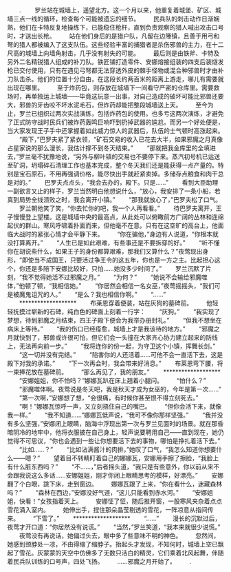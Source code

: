 　　.
　　罗兰站在城墙上，遥望北方。这一个月以来，他重复着城堡、矿区、城墙三点一线的循环，检查每个可能被遗忘的细节。
　　民兵队的刺击动作日渐娴熟，他们在卡特反复地操练下，已能稳住枪杆，直到负责观察的猎人喊出攻击口号时，才送出长枪。
　　站在他们身后的是猎户队，凡留在边陲镇，且善于用弓和弩的猎人都被编入了这支队伍。这些经验丰富的捕猎者是杀伤邪兽的主力，在十二尺高的城墙上向墙角射击，几乎没有射失的可能。
　　最后则是由铁斧、卡特及另外二名精锐猎人组成的补刀队。铁匠铺打造零件、安娜熔接组装的四支后装燧发枪已交付使用，只有在遇见弓弩都无法穿透外皮的棘手怪物或混合种邪兽时才由补刀队击杀。他们的位置十分自由，在这段长约两百米的距离上游走，哪儿有需要就出现在哪里。
　　至于炸药包，则存放在城墙下一间看守严密的仓库里。需要救场时，再单独运上城墙——毕竟这玩意一出事，对自己造成的破坏可能比邪兽还要大，邪兽的牙齿咬不坏水泥毛石，但炸药却能把整段城墙送上天。
　　至今为止，罗兰已组织过两次实战演练，包括炸药包的使用。也多亏这两次演练，才避免了正式防守战时民兵们被炸药轰鸣巨响吓到扔掉武器的尴尬。而另一个好处便是，当大家发现王子手中还掌握着如此威力惊人的武器后，队伍的士气顿时高涨起来。
　　“殿下，”巴罗夫紧了紧衣领，“矿石交易的收入已花去大半，如果邪魔之月真像占星家说的那么漫长，我估计撑不到冬天结束。”
　　“那就把我金库里的全填进去，”罗兰毫不犹豫地说，“另外与柳叶镇的交易也不要停下来。蒸汽初号机已运送至矿洞，坍塌碎石清理工作也基本完成，整个冬天我们还是能获得一点产量的。特别是宝石原石，不用再强调价格，能尽快出手就赶紧卖掉。多储存点粮食和肉干总是对的。”
　　巴罗夫点点头，“我会去办的，殿下。只是……”
　　看到大臣助理一副欲言又止的样子，罗兰当然明白他想说什么，“放心，我安排了一条小船，若真到局势全线溃败之时，我会离开小镇。”
　　“那我就放心了，”巴罗夫松了口气。
　　罗兰朝他笑了笑，“你去忙你的吧，我一个人再看看。”
　　待巴罗夫离开，王子慢慢登上望楼。这是城墙中央的最高点，从此处可以俯瞰前方广阔的丛林和连绵起伏的群山。寒风呼啸着扑面而来，但他毫不在意。只有在这空旷的高台上，他面临大战时的紧张心情才会平静下来。
　　“你在骗他，”身边有人说道，“你根本就没打算离开。”
　　“人生已是如此艰难，有些事还是不要拆穿的好。”
　　“听不懂你在胡说些什么，如果王子的身份都算艰难，那我们又算什么？”夜莺现出身形，“即使当不成国王，只要活过争王令的这五年，你也是一方之主。比起担心这个，你还是多陪下安娜比较好，只怕……她没多少时间了。”
　　罗兰沉默了片刻，“我不觉得她活不过邪魔之月。”
　　“为何？”
　　“她说不会输给邪魔噬体，”他顿了顿，“我相信她。”
　　“你居然会相信一名女巫，”夜莺摇摇头，“我们可是被魔鬼诅咒的人。”
　　“是么？我也相信你啊。”
　　“……”
　　*******************
　　布莱恩穿着便装，站在灰狗的墓碑前。
　　他轻轻抚摸过崭新的石碑，纯白色的碑面上刻着一行字：
　　“灰狗。”
　　“我实现了梦想，待到邪魔之月结束，四王子殿下便会为我举办册封礼。”
　　“但我不想坐在病床上等待。”
　　“我的伤口已经痊愈，城墙上才是我该待的地方。”
　　“邪魔之月就快到了，邪兽或许很可怕，但它们会一头撞在大家齐心协力建立起来的防线上，无法再向前一步。”
　　“我将连你的份一起，为守卫这个小镇，挥舞长剑。”
　　“这一切并没有完结。”
　　“陷害你的人还活着……可他不会一直活下去，这是殿下对我的承诺。”
　　“下一次再会时，我会带来好消息。”
　　布莱恩弯下腰，将一束捧花放在墓碑前。
　　“那么再见了，我的朋友。”
　　*******************
　　“安娜姐姐，你不怕吗？”娜娜瓦趴在床上翘着小腿问。
　　“怕什么？”
　　“邪魔噬体啊。夜莺说是冬天吧，我是秋天才成为女巫的，今年是第一次……”
　　“第一次啊，”安娜想了想，“会很痛，有时候你甚至恨不得立刻死去。”
　　“啊！”娜娜瓦惊呼一声，又立刻捂住自己的嘴巴。
　　“但你会活下来，就像我一样。”
　　“我不知道……”娜娜瓦低声说，“我可不像你那样坚强。”
　　“我并没有多么坚强，”安娜闭上眼睛，脑海中浮现出第一次与罗兰见面时的场景。就在那昏暗阴冷的地牢中，他将衣服披在自己身上，轻声说要聘用自己——直到现在，她仍觉得不可思议，“你也会遇到一些让你想要活下去的事物，哪怕是挣扎着活下去。”
　　“比如……？”
　　“比如沾满酱汁的肉排，”她叹了口气，“我怎么知道你想要什么——嗯？”
　　望着目不转睛盯着自己的娜娜瓦，安娜用手擦了擦脸，“我脸上有什么脏东西吗？”
　　“不……，”后者摇头道，“我只是有些意外，你以前从来不会跟我说这么多话……安娜姐姐，刚才你闭上眼睛思考的模样，好漂亮。”
　　安娜翻了个白眼，跳下床，走到窗边。
　　娜娜瓦跟了上来，“你在看什么，迷藏森林吗？”
　　“森林在西边，”安娜没好气道，“这儿只能看到赤水河。”
　　“安娜姐姐，快看！”女孩指着天上。
　　安娜怔了怔，随后推开窗，一股寒风夹杂着点点雪花涌入室内。
　　她伸出手，捏住那朵晶莹剔透的雪花，一阵凉意从指间传来。
　　“下雪了。”
　　*******************
　　“……”
　　漫长的沉默过后，夜莺才开口道：“你居然没有说谎。”
　　“当然，”罗兰笑道，“我本来就很少说慌。”
　　夜莺没有再说话，她偏过头去，眼中多了些意味不明的神色。
　　忽然间，她感到颈脖处一凉，不由得缩了缩脖子。抬起头才发现，不知何时，城墙上空已飘起了雪花。灰蒙蒙的天空中仿佛多了无数只洁白的精灵，它们乘着北风起舞，伴随着民兵队训练的口号声，四处飞扬。
　　……邪魔之月开始了。
　　.